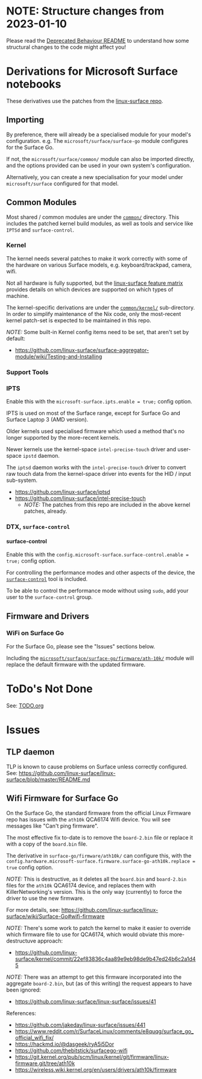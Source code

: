 # NOTE: Structure changes from 2023-01-10

Please read the [Deprecated Behaviour README](./OLD-BEHAVIOUR-DEPRECATED.md) to understand how some structural changes to
the code might affect you!

# Derivations for Microsoft Surface notebooks

These derivatives use the patches from the [linux-surface repo](https://github.com/linux-surface/linux-surface/tree/master/patches).

## Importing

By preference, there will already be a specialised module for your model's configuration.
e.g. The `microsoft/surface/surface-go` module configures for the Surface Go.

If not, the `microsoft/surface/common/` module can also be imported directly, and the options
provided can be used in your own system's configuration.

Alternatively, you can create a new specialisation for your model under `microsoft/surface`
configured for that model.

## Common Modules

Most shared / common modules are under the [`common/`](./common/) directory.
This includes the patched kernel build modules, as well as tools and service like `IPTSd` and `surface-control`.

### Kernel

The kernel needs several patches to make it work correctly with some of the hardware on various
Surface models, e.g. keyboard/trackpad, camera, wifi.

Not all hardware is fully supported, but the
[linux-surface feature matrix](https://github.com/linux-surface/linux-surface/wiki/Supported-Devices-and-Features#feature-matrix)
provides details on which devices are supported on which types of machine.

The kernel-specific derivations are under the [`common/kernel/`](./common/kernel/) sub-directory.
In order to simplify maintenance of the Nix code, only the most-recent kernel patch-set is expected
to be maintained in this repo.

_*NOTE:*_ Some built-in Kernel config items need to be set, that aren't set by default:
- https://github.com/linux-surface/surface-aggregator-module/wiki/Testing-and-Installing

### Support Tools

### IPTS

Enable this with the `microsoft-surface.ipts.enable = true;` config option.

IPTS is used on most of the Surface range, except for Surface Go and Surface Laptop 3 (AMD version).

Older kernels used specialised firmware which used a method that's no longer supported by the
more-recent kernels.

Newer kernels use the kernel-space `intel-precise-touch` driver and user-space `ipstd` daemon.

The `iptsd` daemon works with the `intel-precise-touch` driver to convert raw touch data from the
kernel-space driver into events for the HID / input sub-system.

- https://github.com/linux-surface/iptsd
- https://github.com/linux-surface/intel-precise-touch
  - _*NOTE:*_ The patches from this repo are included in the above kernel patches, already.

### DTX, `surface-control`

#### surface-control

Enable this with the `config.microsoft-surface.surface-control.enable = true;` config option.

For controlling the performance modes and other aspects of the device, the [`surface-control`](https://github.com/linux-surface/surface-control) tool is included.

To be able to control the performance mode without using `sudo`, add your user to the `surface-control` group.

## Firmware and Drivers

### WiFi on Surface Go

For the Surface Go, please see the "Issues" sections below.

Including the [`microsoft/surface/surface-go/firmware/ath-10k/`](./surface-go/firmware/ath-10k/)
module will replace the default firmware with the updated firmware.

# ToDo's Not Done

See: [TODO.org](./TODO.org)

# Issues

## TLP daemon

TLP is known to cause problems on Surface unless correctly configured.
See: https://github.com/linux-surface/linux-surface/blob/master/README.md

## Wifi Firmware for Surface Go

On the Surface Go, the standard firmware from the official Linux Firmware repo has issues with the
`ath10k` QCA6174 Wifi device.
You will see messages like "Can't ping firmware".

The most effective fix to-date is to remove the `board-2.bin` file or replace it with a copy of the
`board.bin` file.

The derivative in `surface-go/firmware/ath10k/` can configure this, with the
`config.hardware.microsoft-surface.firmware.surface-go-ath10k.replace = true` config option.

_*NOTE:*_ This is destructive, as it deletes all the `board.bin` and `board-2.bin` files for the
`ath10k` QCA6174 device, and replaces them with KillerNetworking's version.
This is the only way (currently) to force the driver to use the new firmware.

For more details, see: https://github.com/linux-surface/linux-surface/wiki/Surface-Go#wifi-firmware

_*NOTE:*_ There's some work to patch the kernel to make it easier to override which firmware file
to use for QCA6174, which would obviate this more-destructuve approach:
- https://github.com/linux-surface/kernel/commit/22ef83836c4aa89e9eb98de9b47ed24b6c2a1d45

_*NOTE:*_ There was an attempt to get this firmware incorporated into the aggregate `board-2.bin`,
but (as of this writing) the request appears to have been ignored:
- https://github.com/linux-surface/linux-surface/issues/41

References:
- https://github.com/jakeday/linux-surface/issues/441
- https://www.reddit.com/r/SurfaceLinux/comments/e8quqg/surface_go_official_wifi_fix/
- https://hackmd.io/@dasgeek/ryA5i5Dor
- https://github.com/thebitstick/surfacego-wifi
- https://git.kernel.org/pub/scm/linux/kernel/git/firmware/linux-firmware.git/tree/ath10k
- https://wireless.wiki.kernel.org/en/users/drivers/ath10k/firmware
